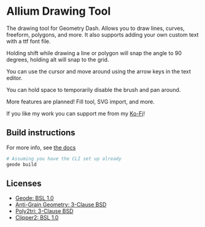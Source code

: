 # Allium Drawing Tool

The drawing tool for Geometry Dash. Allows you to draw lines, curves, freeform, polygons, and more. It also supports adding your own custom text with a ttf font file.

Holding shift while drawing a line or polygon will snap the angle to 90 degrees, holding alt will snap to the grid.

You can use the cursor and move around using the arrow keys in the text editor.

You can hold space to temporarily disable the brush and pan around.

More features are planned! Fill tool, SVG import, and more.

If you like my work you can support me from my [Ko-Fi](https://ko-fi.com/alk1m123)!

## Build instructions
For more info, see [the docs](https://docs.geode-sdk.org/getting-started/create-mod#build)
```sh
# Assuming you have the CLI set up already
geode build
```

## Licenses
 * [Geode: BSL 1.0](https://github.com/geode-sdk/geode/blob/main/LICENSE.txt)
 * [Anti-Grain Geometry: 3-Clause BSD](https://github.com/ghaerr/agg-2.6/blob/master/README.md)
 * [Poly2tri: 3-Clause BSD](https://github.com/jhasse/poly2tri/blob/master/LICENSE)
 * [Clipper2: BSL 1.0](https://github.com/AngusJohnson/Clipper2/blob/main/LICENSE)